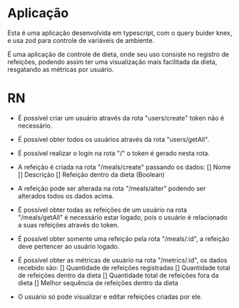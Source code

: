 # Aplicação
Esta é uma aplicação desenvolvida em typescript, com o query buider knex, e usa zod para controle de variáveis de ambiente.

É uma aplicação de controle de dieta, onde seu uso consiste no registro de refeições, podendo assim ter uma visualização mais facilitada da dieta, resgatando as métricas por usuário.


# RN

- É possível criar um usuário através da rota "users/create" token não é necessário.

- É possível obter todos os usuários através da rota "users/getAll".

- É possível realizar o login na rota "/" o token é gerado nesta rota.

- A refeição é criada na rota "/meals/create" passando os dados:
  [] Nome
  [] Descrição
  [] Refeição dentro da dieta (Boolean)

- A refeição pode ser alterada na rota "/meals/alter" podendo ser alterados todos os dados acima.

- É possível obter todas as refeições de um usuário na rota "/meals/getAll" é necessário estar logado, pois o usuário é relacionado a suas refeições através do token.

- É possível obter somente uma refeição pela rota "/meals/:id", a refeição deve pertencer ao usuário logado.

- É possível obter as métricas de usuário na rota "/metrics/:id", os dados recebido são:
  [] Quantidade de refeições registradas
  [] Quantidade total de refeições dentro da dieta
  [] Quantidade total de refeições fora da dieta
  [] Melhor sequência de refeições dentro da dieta

- O usuário só pode visualizar e editar refeições criadas por ele.
